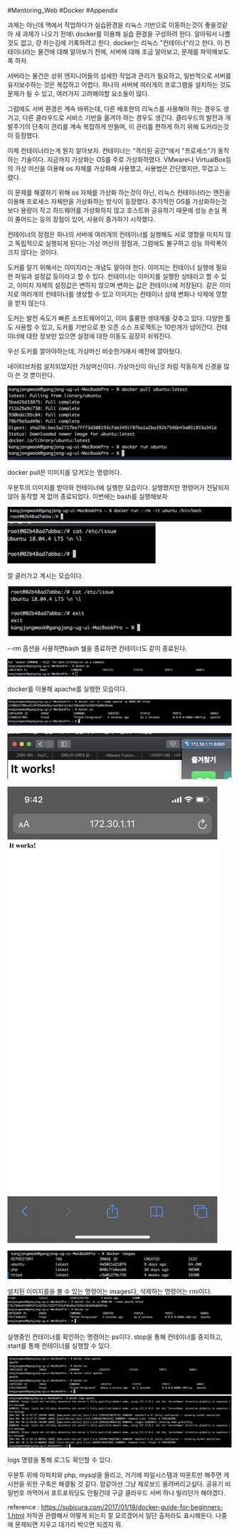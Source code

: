 #Mentoring_Web #Docker #Appendix

과제는 아닌데 맥에서 작업하다가 실습환경을 리눅스 기반으로 이동하는것이 좋을것같아 새 과제가 나오기 전에\ docker를 이용해 실습 환경을 구성하려 한다. 알아둬서 나쁠것도 없고, 걍 하는김에 기록하려고 한다.
docker는 리눅스 "컨테이너"라고 한다. 이 컨테이너라는 물건에 대해 알아보기 전에, 서버에
대해 조금 알아보고, 문제를 파악해보도록 하자.

서버라는 물건은 상위 엔지니어들의 섬세한 작업과 관리가 필요하고, 일반적으로 서버를 유지보수하는 것은 복잡하고 어렵다. 하나의 서버에 여러개의 프로그램을 설치하는 것도 문제가 될 수 있고, 여러가지 고려해야할 요소들이 많다.

그럼에도 서버 환경은 계속 바뀌는데, 다른 배포판의 리눅스를 사용해야 하는 경우도 생기고, 다른 클라우드로 서비스 기반을 옮겨야 하는 경우도 생긴다. 클라우드의 발전과 개발주기의 단축이 관리를 계속 복잡하게 만들며, 이 관리를 편하게 하기 위해 도커라는것이 등장했다. 

이제 컨테이너라는게 뭔지 알아보자. 컨테이너는 “격리된 공간"에서 "프로세스”가 동작하는 기술이다. 지금까지 가상화는 OS를 주로 가상화하였다. VMware나 VirtualBox등의 가상 머신을 이용해 os 자체를 가상화해 사용했고, 사용법은 간단했지만, 무겁고 느렸다. 

이 문제를 해결하기 위해 os 자체를 가상화 하는것이 아닌, 리눅스 컨테이너라는 엔진을 이용해 프로세스 자체만을 가상화하는 방식이 등장했다.  추가적인 OS를 가상화하는것보다 용량이 작고 하드웨어를 가상화하지 않고 호스트와 공유하기 때문에 성능 손실 폭이 줄어드는 등의 장점이 있어, 사용이 증가하기 시작했다.

컨테이너의 장점은 하나의 서버에 여러개의 컨테이너를 실행해도 서로 영향을 미치지 않고 독립적으로 실행되게 된다는 가상 머신의 장점과, 그럼에도 불구하고 성능 하락폭이 크지 않다는 것이다.

도커를 알기 위해서는 이미지라는 개념도 알아야 한다. 이미지는 컨테이너 실행에 필요한 파일과 설정값 등이라고 할 수 있다. 컨테이너는 이미지를 실행한 상태라고 할 수 있고, 이미지 자체의 설정값은 변하지 않으며 변하는 값은 컨테이너에 저장된다. 같은 이미지로 여러개의 컨테이너를 생성할 수 있고 이미지는 컨테이너 상태 변화나 삭제에 영향을 받지 않는다. 

도커는 발전 속도가 빠른 소프트웨어이고, 이미 훌륭한 생태계를 갖추고 있다. 다양한 툴도 사용할 수 있고, 도커를 기반으로 한 오픈 소스 프로젝트는 10만개가 넘어간다. 컨테이너에 대한 정보만 있으면 설정에 대한 이동도 굉장히 쉬워진다.

우선 도커를 깔아야하는데, 가상머신 비슷한거래서 예전에 깔아뒀다.


네이티브처럼 설치되었지만 가상머신이다. 가상머신이 아닌것 처럼 작동하게 신경을 많이 쓴 것 뿐이란다.

![](./img/01-1.png)

docker pull은 이미지를 당겨오는 명령어다.

우분투의 이미지를 받아와 컨테이너에 실행한 모습이다. 실행했지만 명령어가 전달되지 않아 동작할 게 없어 종료되었다. 이번에는 bash를 실행해보자

![](./img/01-2.png)
![](./img/01-3.png)

잘 굴러가고 계시는 모습이다. 

![](./img/01-4.png)

--rm 옵션을 사용하면bash 쉘을 종료하면 컨테이너도 같이 종료된다.

![](./img/01-5.png)

docker를 이용해 apache를 실행한 모습이다.

![](./img/01-6.png)

![](./img/01-7.png)

![](./img/01-8.jpg)

![](./img/01-9.png)

설치된 이미지를을 볼 수 있는 명령어는  images다, 삭제하는 명령어는 rmi이다.
![](./img/01-10.png)

실행중인 컨테이너를 확인하는 명령어는 ps이다. stop을 통해 컨테이너를 중지하고, start를 통해 컨테이너를 실행할 수 있다.

![](./img/01-11.png)
![](./img/01-12.png)

logs 명령을 통해 로그도 확인할 수 있다.

우분투 위에 아파치와 php, mysql을 올리고, 거기에 파일시스템과 마운트만 해주면 게시판을 위한 구축은 해결될 것 같다. 맘같아선 그냥 제로보드 올려버리고싶다. 공유기 비밀번호 까먹어서 포트포워딩도 안될건데 구글 클라우드 서버 하나 빌리던가 해야겠다.

reference : https://subicura.com/2017/01/19/docker-guide-for-beginners-1.html
저작권 관렪해서 어떻게 되는지 잘 모르겠어서 일단 출처라도 표시해둔다. 나중에 문제되면 지우고 대가리 박으면 되겠지 뭐.